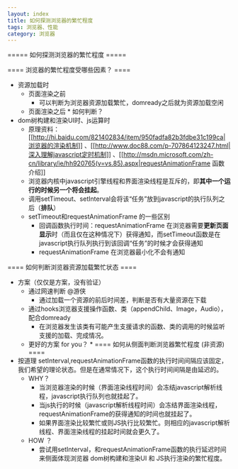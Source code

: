```yaml
---
layout: index
title: 如何探测浏览器的繁忙程度 
tags: 浏览器、性能
category: 浏览器
---
```


===== 如何探测浏览器的繁忙程度 =====

==== 浏览器的繁忙程度受哪些因素？ ====
  * 资源加载时
      * 页面渲染之前
           * 可以判断为浏览器资源加载繁忙，domready之后就为资源加载空闲
      * 页面渲染之后
            * 如何判断？
  * dom树构建和渲染UI时、js运算时
      * 原理资料：[[http://hi.baidu.com/821402834/item/950fadfa82b3fdbe31c199ca|浏览器的渲染机制]] 、[[http://www.doc88.com/p-707864123247.html|深入理解javascript定时机制]] 、[[http://msdn.microsoft.com/zh-cn/library/ie/hh920765(v=vs.85).aspx|requestAnimationFrame 函数介绍]]
      * 浏览器内核中javascript引擎线程和界面渲染线程是互斥的，即**其中一个运行的时候另一个将会挂起**。
      * 调用setTimeout、setInterval会将该“任务”放到javascript的执行队列之后（**排队**）
      * setTimeout和requestAnimationFrame 的一些区别
          * 回调函数执行时间：requestAnimationFrame 在浏览器需要**更新页面显示**时（而且仅在这种情况下）获得通知，而setTimeout函数是在javascript执行队列执行到该回调“任务”的时候才会获得通知
          * requestAnimationFrame 在浏览器最小化不会有通知

==== 如何判断浏览器资源加载繁忙状态  ====
  * 方案（仅仅是方案，没有验证）
      * 通过网速判断 @游侠 
          * 通过加载一个资源的前后时间差，判断是否有大量资源在下载
      * 通过hooks浏览器支援操作函数、类（appendChild、Image，Audio），配合domready
          * 在浏览器发生该类有可能产生支援请求的函数、类的调用的时候监听支援的加载、完成情况。
      * 更好的方案 for you？
          * 
==== 如何从侧面判断浏览器繁忙程度 (非资源) ====
  * 按道理 setInterval,requestAnimationFrame函数的执行时间间隔应该固定，我们希望的理论状态。但是在通常情况下，这个执行时间间隔是由延迟的。
       * WHY？
           * 当浏览器渲染的时候（界面渲染线程时间）会冻结javascript解析线程，javascript执行队列也就挂起了。
           * 当js执行的时候（javascript解析线程时间）会冻结界面渲染线程，requestAnimationFrame的获得通知的时间也就挂起了。
           * 如果界面渲染比较繁忙或则JS执行比较繁忙。则相应的javascript解析线程、界面渲染线程的挂起时间就会更久了。
       * HOW ？ 
           * 尝试用setInterval，和requestAnimationFrame函数的执行延迟时间来侧面体现浏览器  dom树构建和渲染UI 和 JS执行渲染的繁忙程度。
